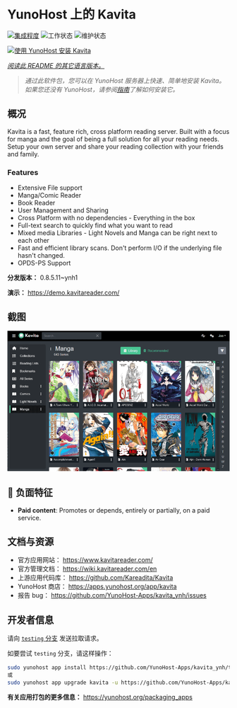 <!--
注意：此 README 由 <https://github.com/YunoHost/apps/tree/master/tools/readme_generator> 自动生成
请勿手动编辑。
-->

# YunoHost 上的 Kavita

[![集成程度](https://apps.yunohost.org/badge/integration/kavita)](https://ci-apps.yunohost.org/ci/apps/kavita/)
![工作状态](https://apps.yunohost.org/badge/state/kavita)
![维护状态](https://apps.yunohost.org/badge/maintained/kavita)

[![使用 YunoHost 安装 Kavita](https://install-app.yunohost.org/install-with-yunohost.svg)](https://install-app.yunohost.org/?app=kavita)

*[阅读此 README 的其它语言版本。](./ALL_README.md)*

> *通过此软件包，您可以在 YunoHost 服务器上快速、简单地安装 Kavita。*  
> *如果您还没有 YunoHost，请参阅[指南](https://yunohost.org/install)了解如何安装它。*

## 概况

Kavita is a fast, feature rich, cross platform reading server. Built with a focus for manga and the goal of being a full solution for all your reading needs. Setup your own server and share your reading collection with your friends and family.

### Features

- Extensive File support
- Manga/Comic Reader
- Book Reader
- User Management and Sharing
- Cross Platform with no dependencies - Everything in the box
- Full-text search to quickly find what you want to read
- Mixed media Libraries - Light Novels and Manga can be right next to each other
- Fast and efficient library scans. Don't perform I/O if the underlying file hasn't changed.
- OPDS-PS Support


**分发版本：** 0.8.5.11~ynh1

**演示：** <https://demo.kavitareader.com/>

## 截图

![Kavita 的截图](./doc/screenshots/screenshot.png)

## :red_circle: 负面特征

- **Paid content**: Promotes or depends, entirely or partially, on a paid service.

## 文档与资源

- 官方应用网站： <https://www.kavitareader.com/>
- 官方管理文档： <https://wiki.kavitareader.com/en>
- 上游应用代码库： <https://github.com/Kareadita/Kavita>
- YunoHost 商店： <https://apps.yunohost.org/app/kavita>
- 报告 bug： <https://github.com/YunoHost-Apps/kavita_ynh/issues>

## 开发者信息

请向 [`testing` 分支](https://github.com/YunoHost-Apps/kavita_ynh/tree/testing) 发送拉取请求。

如要尝试 `testing` 分支，请这样操作：

```bash
sudo yunohost app install https://github.com/YunoHost-Apps/kavita_ynh/tree/testing --debug
或
sudo yunohost app upgrade kavita -u https://github.com/YunoHost-Apps/kavita_ynh/tree/testing --debug
```

**有关应用打包的更多信息：** <https://yunohost.org/packaging_apps>
